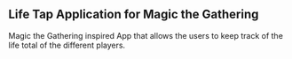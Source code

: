 ## Life Tap Application for Magic the Gathering ##
Magic the Gathering inspired App that allows the users to keep track of the life total of the different players.
